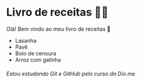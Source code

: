 # Livro de receitas :man_cook:

Olá!  Bem vindo ao meu livro de receitas :wave:

- Lasanha
- Pavê
- Bolo de cenoura
- Arroz com galinha













###### Estou estudando Git e GitHub pelo curso da Dio.me

